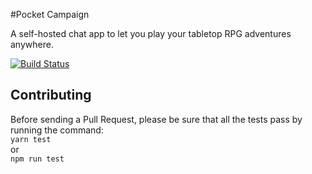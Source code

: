 #Pocket Campaign

A self-hosted chat app to let you play your tabletop RPG adventures anywhere.

[![Build Status](https://travis-ci.org/vNakamura/PocketCampaign.svg)](https://travis-ci.org/vNakamura/PocketCampaign)

## Contributing

Before sending a Pull Request, please be sure that all the tests pass by running the command:  
`yarn test`  
or  
`npm run test`
